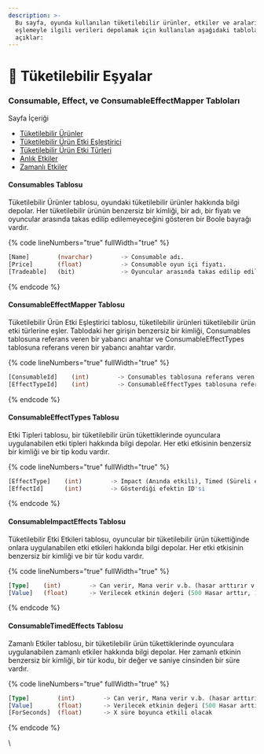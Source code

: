 ```yaml
---
description: >-
  Bu sayfa, oyunda kullanılan tüketilebilir ürünler, etkiler ve aralarındaki
  eşlemeyle ilgili verileri depolamak için kullanılan aşağıdaki tabloları
  açıklar:
---
```


# 🍹 Tüketilebilir Eşyalar

### Consumable, Effect, ve ConsumableEffectMapper Tabloları

Sayfa İçeriği

* [Tüketilebilir Ürünler](tueketilebilir-esyalar.md#consumables-tablosu)
* [Tüketilebilir Ürün Etki Eşleştirici](tueketilebilir-esyalar.md#consumableeffectmapper-tablosu)
* [Tüketilebilir Ürün Etki Türleri](tueketilebilir-esyalar.md#consumableeffecttypes-tablosu)
* [Anlık Etkiler](tueketilebilir-esyalar.md#consumableimpacteffects-tablosu)
* [Zamanlı Etkiler](tueketilebilir-esyalar.md#consumabletimedeffects-tablosu)







#### Consumables Tablosu

Tüketilebilir Ürünler tablosu, oyundaki tüketilebilir ürünler hakkında bilgi depolar. Her tüketilebilir ürünün benzersiz bir kimliği, bir adı, bir fiyatı ve oyuncular arasında takas edilip edilemeyeceğini gösteren bir Boole bayrağı vardır.

{% code lineNumbers="true" fullWidth="true" %}
```sql
[Name]        (nvarchar)        -> Consumable adı.
[Price]       (float)           -> Consumable oyun içi fiyatı.
[Tradeable]   (bit)             -> Oyuncular arasında takas edilip edilemeyeceğini
```
{% endcode %}



#### ConsumableEffectMapper Tablosu

Tüketilebilir Ürün Etki Eşleştirici tablosu, tüketilebilir ürünleri tüketilebilir ürün etki türlerine eşler. Tablodaki her girişin benzersiz bir kimliği, Consumables tablosuna referans veren bir yabancı anahtar ve ConsumableEffectTypes tablosuna referans veren bir yabancı anahtar vardır.

{% code lineNumbers="true" fullWidth="true" %}
```sql
[ConsumableId]    (int)        -> Consumables tablosuna referans veren bir anahtar.
[EffectTypeId]    (int)        -> ConsumableEffectTypes tablosuna referans veren bir anahtar.
```
{% endcode %}



#### **ConsumableEffectTypes Tablosu**

Etki Tipleri tablosu, bir tüketilebilir ürün tükettiklerinde oyunculara uygulanabilen etki tipleri hakkında bilgi depolar. Her etki etkisinin benzersiz bir kimliği ve bir tip kodu vardır.

{% code lineNumbers="true" fullWidth="true" %}
```sql
[EffectType]    (int)        -> Impact (Anında etkili), Timed (Süreli etkili)
[EffectId]      (int)        -> Gösterdiği efektin ID'si
```
{% endcode %}



#### **ConsumableImpactEffects Tablosu**

Tüketilebilir Etki Etkileri tablosu, oyuncular bir tüketilebilir ürün tükettiğinde onlara uygulanabilen etki etkileri hakkında bilgi depolar. Her etki etkisinin benzersiz bir kimliği ve bir tür kodu vardır.



{% code lineNumbers="true" fullWidth="true" %}
```sql
[Type]    (int)        -> Can verir, Mana verir v.b. (hasar arttırır v.b. özel durumlar)
[Value]   (float)      -> Verilecek etkinin değeri (500 Hasar arttır, 100 Can ver)
```
{% endcode %}



#### **ConsumableTimedEffects Tablosu**

Zamanlı Etkiler tablosu, bir tüketilebilir ürün tükettiklerinde oyunculara uygulanabilen zamanlı etkiler hakkında bilgi depolar. Her zamanlı etkinin benzersiz bir kimliği, bir tür kodu, bir değer ve saniye cinsinden bir süre vardır.

{% code lineNumbers="true" fullWidth="true" %}
```sql
[Type]        (int)        -> Can verir, Mana verir v.b. (hasar arttırır v.b. özel durumlar)
[Value]       (float)      -> Verilecek etkinin değeri (500 Hasar arttır, 100 Can ver)
[ForSeconds]  (float)      -> X süre boyunca etkili olacak
```
{% endcode %}

\
